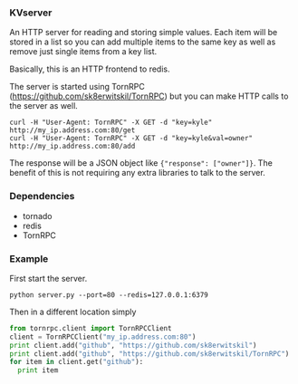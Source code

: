 ### KVserver ###
An HTTP server for reading and storing simple values.
Each item will be stored in a list so you can add multiple items to the same key as well as remove just single items from a key list.

Basically, this is an HTTP frontend to redis.

The server is started using TornRPC (https://github.com/sk8erwitskil/TornRPC) but you can make HTTP calls to the server as well.
```
curl -H "User-Agent: TornRPC" -X GET -d "key=kyle" http://my_ip.address.com:80/get
curl -H "User-Agent: TornRPC" -X GET -d "key=kyle&val=owner" http://my_ip.address.com:80/add
```
The response will be a JSON object like ```{"response": ["owner"]}```.
The benefit of this is not requiring any extra libraries to talk to the server.

### Dependencies ###
- tornado
- redis
- TornRPC

### Example ###
First start the server.
```
python server.py --port=80 --redis=127.0.0.1:6379
```

Then in a different location simply
```python
from tornrpc.client import TornRPCClient
client = TornRPCClient("my_ip.address.com:80")
print client.add("github", "https://github.com/sk8erwitskil")
print client.add("github", "https://github.com/sk8erwitskil/TornRPC")
for item in client.get("github"):
  print item
```

